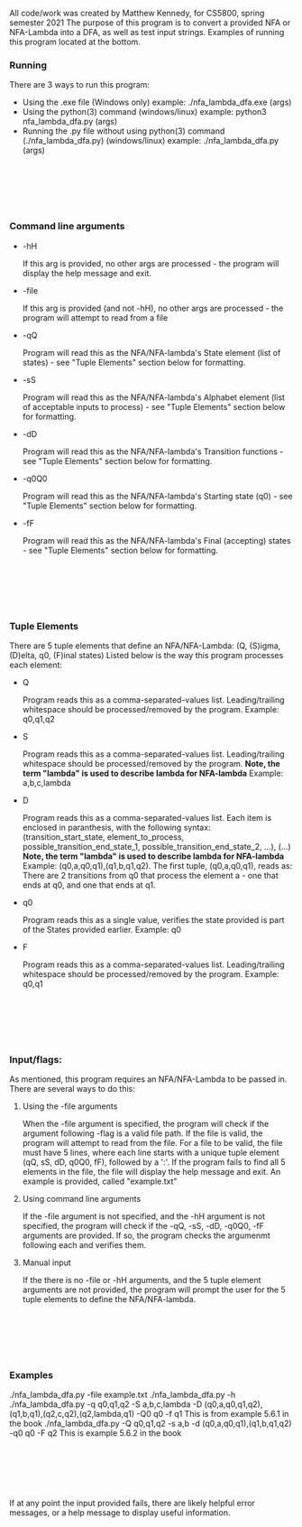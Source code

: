 All code/work was created by Matthew Kennedy, for CS5800, spring semester 2021
The purpose of this program is to convert a provided NFA or NFA-Lambda into a DFA, as well as test input strings.
Examples of running this program located at the bottom.



### Running
There are 3 ways to run this program:
* Using the .exe file (Windows only)
	example: ./nfa_lambda_dfa.exe (args)
* Using the python(3) command (windows/linux)
	example: python3 nfa_lambda_dfa.py (args)
* Running the .py file without using python(3) command (./nfa_lambda_dfa.py) (windows/linux)
	example: ./nfa_lambda_dfa.py (args)
<p>&nbsp;</p>
<p>&nbsp;</p>
<p>&nbsp;</p>

### Command line arguments
* -hH

	If this arg is provided, no other args are processed - the program will display the help message and exit.
* -file
 
	If this arg is provided (and not -hH), no other args are processed - the program will attempt to read from a file
* -qQ
 
	Program will read this as the NFA/NFA-lambda's State element (list of states) - see "Tuple Elements" section below for formatting.
* -sS
 
	Program will read this as the NFA/NFA-lambda's Alphabet element (list of acceptable inputs to process) - see "Tuple Elements" section below for formatting.
* -dD
 
	Program will read this as the NFA/NFA-lambda's Transition functions - see "Tuple Elements" section below for formatting.
* -q0Q0
 
	Program will read this as the NFA/NFA-lambda's Starting state (q0) - see "Tuple Elements" section below for formatting.
* -fF

	Program will read this as the NFA/NFA-lambda's Final (accepting) states - see "Tuple Elements" section below for formatting.

<p>&nbsp;</p>
<p>&nbsp;</p>
<p>&nbsp;</p>

### Tuple Elements
There are 5 tuple elements that define an NFA/NFA-Lambda: (Q, (S)igma, (D)elta, q0, (F)inal states)
Listed below is the way this program processes each element:
* Q

	Program reads this as a comma-separated-values list. Leading/trailing whitespace should be processed/removed by the program.
	Example: q0,q1,q2
* S

	Program reads this as a comma-separated-values list. Leading/trailing whitespace should be processed/removed by the program.
	**Note, the term "lambda" is used to describe lambda for NFA-lambda**
	Example: a,b,c,lambda
	
* D

	Program reads this as a comma-separated-values list. Each item is enclosed in paranthesis, with the following syntax: (transition_start_state, element_to_process, possible_transition_end_state_1, possible_transition_end_state_2, ...), (...)
	**Note, the term "lambda" is used to describe lambda for NFA-lambda**
	Example: (q0,a,q0,q1),(q1,b,q1,q2). The first tuple, (q0,a,q0,q1), reads as: There are 2 transitions from q0 that process the element a - one that ends at q0, and one that ends at q1.
	
* q0

	Program reads this as a single value, verifies the state provided is part of the States provided earlier.
	Example: q0
	
* F

	Program reads this as a comma-separated-values list. Leading/trailing whitespace should be processed/removed by the program.
	Example: q0,q1

<p>&nbsp;</p>
<p>&nbsp;</p>
<p>&nbsp;</p>

### Input/flags:
As mentioned, this program requires an NFA/NFA-Lambda to be passed in. There are several ways to do this:
1. Using the -file arguments

	When the -file argument is specified, the program will check if the argument following -flag is a valid file path.
	If the file is valid, the program will attempt to read from the file. For a file to be valid, the file must have 5 lines, where each line starts with a unique tuple element (qQ, sS, dD, q0Q0, fF), followed by a ':'.
	If the program fails to find all 5 elements in the file, the file will display the help message and exit.
	An example is provided, called "example.txt"
2. Using command line arguments

	If the -file argument is not specified, and the -hH argument is not specified, the program will check if the -qQ, -sS, -dD, -q0Q0, -fF arguments are provided. If so, the program checks the argumenmt following each and verifies them.
3. Manual input

	If the there is no -file or -hH arguments, and the 5 tuple element arguments are not provided, the program will prompt the user for the 5 tuple elements to define the NFA/NFA-lambda.

<p>&nbsp;</p>
<p>&nbsp;</p>
<p>&nbsp;</p>

### Examples
./nfa_lambda_dfa.py -file example.txt
./nfa_lambda_dfa.py -h
./nfa_lambda_dfa.py -q q0,q1,q2 -S a,b,c,lambda -D (q0,a,q0,q1,q2),(q1,b,q1),(q2,c,q2),(q2,lambda,q1) -Q0 q0 -f q1
	This is from example 5.6.1 in the book
./nfa_lambda_dfa.py -Q q0,q1,q2 -s a,b -d (q0,a,q0,q1),(q1,b,q1,q2) -q0 q0 -F q2
	This is example 5.6.2 in the book

<p>&nbsp;</p>
<p>&nbsp;</p>
<p>&nbsp;</p>

If at any point the input provided fails, there are likely helpful error messages, or a help message to display useful information.
	

